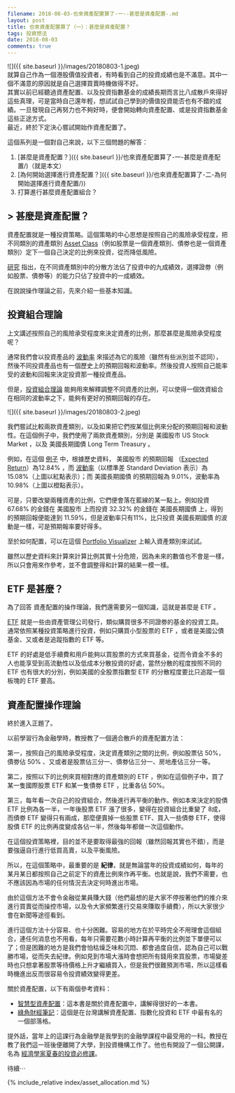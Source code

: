 ```yaml
---
filename: 2018-08-03-也來資產配置算了-一--甚麼是資產配置-.md
layout: post
title: 也來資產配置算了（一）：甚麼是資產配置？
tags: 投資想法
date: 2018-08-03
comments: true
---
```


![]({{ site.baseurl }}/images/20180803-1.jpeg)  
就算自己作為一個港股價值投資者，有時看到自己的投資成績也是不滿意。其中一個不滿意的原因就是自己選擇買賣時機做得不好。  
其實以前已經聽過資產配置、以及投資指數基金的成績長期而言比八成散戶來得好這些真理，可是當時自己還年輕，想試試自己學到的價值投資能否也有不錯的成績。一旦發現自己再努力也不夠好時，便會開始轉向資產配置、或是投資指數基金這些正途方式。  
最近，終於下定決心嘗試開始作資產配置了。

這個系列是一個對自己來說，以下三個問題的解答：

1. [甚麼是資產配置？]({{ site.baseurl }}/也來資產配置算了-一-甚麼是資產配置/)（就是本文）
2. [為何開始選擇進行資產配置？]({{ site.baseurl }}/也來資產配置算了-二-為何開始選擇進行資產配置/))
3. 打算進行甚麼資產配置組合？

## > 甚麼是資產配置？

資產配置就是一種投資策略。這個策略的中心思想是按照自己的風險承受程度，把不同類別的資產類別 [Asset Class](https://www.investopedia.com/terms/a/assetclasses.asp)（例如股票是一個資產類別、債劵也是一個資產類別）定下一個自己決定的比例來投資，從而降低風險。

[研究](https://www.cfapubs.org/doi/pdf/10.2469/faj.v66.n2.4) 指出，在不同資產類別中的分散方法佔了投資中的九成績效，選擇證劵（例如股票、債劵等）的能力只佔了投資中的一成績效。

在說說操作理論之前，先來介紹一些基本知識。

## 投資組合理論

上文講述按照自己的風險承受程度來決定資產的比例，那麼甚麼是風險承受程度呢？

通常我們會以投資產品的 [波動率](https://www.investopedia.com/terms/v/volatility.asp) 來描述為它的風險（雖然有些派別並不認同），然後不同投資產品也有一個歷史上的預期回報和波動率。然後投資人按照自己能率受的波動和回報來決定投資那一種投資產品。

但是，[投資組合理論](https://www.investopedia.com/terms/m/modernportfoliotheory.asp) 能夠用來解釋調整不同資產的比例，可以使得一個效資組合在相同的波動率之下，能夠有更好的預期回報的存在。

![]({{ site.baseurl }}/images/20180803-2.jpeg)

我們嘗試比較兩款資產類別，以及如果把它們按某個比例來分配的預期回報和波動性。在這個例子中，我們使用了兩款資產類別，分別是 美國股市 US Stock Market ，以及 美國長期國債 Long Term Treasury 。

例如，在這個 [例子](https://www.portfoliovisualizer.com/efficient-frontier?s=y&endYear=2018&startYear=1978&asset1=TotalStockMarket&asset2=LongTreasury) 中，根據歷史資料， 美國股市 的預期回報 （[Expected Return](https://www.investopedia.com/terms/e/expectedreturn.asp)）為12.84% ，而 [波動率](https://www.investopedia.com/terms/v/volatility.asp)（以標準差 Standard Deviation 表示）為15.08%（上圖以紅點表示）；而 美國長期國債 的預期回報為 9.01%，波動率為 10.98%（上圖以橙點表示）。

可是，只要改變兩種資產的比例，它們便會落在藍線的某一點上。例如投資 67.68% 的金錢在 美國股市 上而投資 32.32% 的金錢在 美國長期國債 上，得到的預期回報便能達到 11.59%，但是波動率只有11%，比只投資 美國長期國債 的波動是一樣，可是預期報率要好得多。

至於如何配置，可以在這個 [Portfolio Visualizer](https://www.portfoliovisualizer.com/efficient-frontier?s=y&endYear=2018&startYear=1978&asset1=TotalStockMarket&asset2=LongTreasury) 上輸入資產類別來試試。

雖然以歷史資料來計算來計算比例其實十分危險，因為未來的數值也不會是一樣，所以只會用來作參考，並不會調整得和計算的結果一模一樣。

## ETF 是甚麼？

為了回答 資產配置的操作理論，我們還需要另一個知識，這就是甚麼是 ETF 。

[ETF](https://zh.m.wikipedia.org/wiki/ETF) 就是一些由資產管理公司發行，類似購買很多不同證劵的基金的投資工具。通常依照某種投資策略進行投資，例如只購買小型股票的 ETF ，或者是美國公債基金、又或者是追蹤指數的 ETF 等。

ETF 的好處是低手續費和用戶能夠以買股票的方式來買基金，從而令資金不多的人也能享受到高流動性以及低成本分散投資的好處，當然分散的程度按照不同的 ETF 也有很大的分別，例如美國的全股票指數型 ETF 的分散程度要比只追蹤一個板塊的 ETF 要高。

## 資產配置操作理論

終於進入正題了。

以前學習行為金融學時，教授教了一個適合散戶的資產配置方法：

第一，按照自己的風險承受程度，決定資產類別之間的比例，例如股票佔 50%，債劵佔 50% 、又或者是股票佔三分一、債劵佔三分一、房地產佔三分一等。

第二，按照以下的比例來買相對應的資產類別的 ETF ，例如在這個例子中，買了某一隻國際股票 ETF 和某一隻債劵 ETF ，比重各佔 50%。

第三，每年看一次自己的投資組合，然後進行再平衡的動作。例如本來決定的股債 ETF 比例為各一半，一年後股票 ETF 漲了很多，變得在投資組合比重變了 8成，而債劵 ETF 變得只有兩成，那麼便賣掉一些股票 ETF、買入一些債劵 ETF，使得股債 ETF 的比例再度變成各佔一半，然後每年都做一次這個動作。

在這個投資策略裡，目的並不是要取得最強的回報（雖然回報其實也不錯），而是要強逼自行進行低買高賣，以及平衡風險。

所以，在這個策略中，最重要的是 **紀律**，就是無論當年的投資成績如何，每年的某月某日都按照自己之前定下的資產比例來作再平衡。也就是說，我們不需要，也不應該因為市場的任何情況去決定何時進出市場。

由於這個方法不會令金融從業員賺大錢（他們最想的是大家不停按著他們的推介來進行買賣從而操控市場，以及令大家頻繁進行交易來賺取手續費），所以大家很少會在新聞等途徑看到。

進行這個方法十分容易、也十分困難。容易的地方在於平時完全不用理會這個組合，連任何消息也不用看，每年只需要花數小時計算再平衡的比例並下單便可以了；但是困難的地方是我們會怕枯燥乏味和沉悶、都會過度自信，認為自己可以戰勝市場，從而失去紀律。例如見到市場大漲時會想把所有錢用來買股票，市場變差時也只想拿著股票等待價格上升才繼續買入，但是我們很難預測市場，所以這樣看時機進出反而很容易令投資績效變得更差。

關於資產配置，以下有兩個參考資料：

* [智慧型資產配置](http://www.books.com.tw/products/0010396232)：這本書是關於資產配置中，講解得很好的一本書。
* [綠角財經筆記](http://greenhornfinancefootnote.blogspot.com)：這個是在台灣講解資產配置、指數化投資和 ETF 中最有名的一個部落格。

提外話，當年上的這課行為金融學是我學到的金融學課程中最受用的一科。教授在教了我們這一班後便離開了大學，到投資機構工作了。他也有開設了一個公開課，名為 [經濟學家夏春的投資必修課](https://www.ximalaya.com/shangye/10600563/)。

待續⋯

{% include_relative index/asset_allocation.md %}